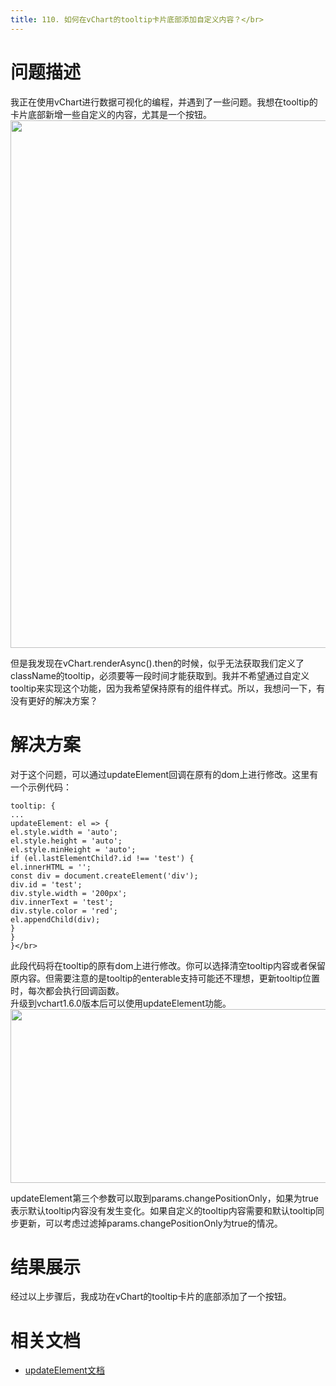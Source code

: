 ```yaml
---
title: 110. 如何在vChart的tooltip卡片底部添加自定义内容？</br>
---
```

# 问题描述

我正在使用vChart进行数据可视化的编程，并遇到了一些问题。我想在tooltip的卡片底部新增一些自定义的内容，尤其是一个按钮。</br>
<img src='https://cdn.jsdelivr.net/gh/xuanhun/articles/visactor/img/KURmbG6nJov1O2xb9HoccdRNnyG.gif' alt='' width='1026' height='844'>

但是我发现在vChart.renderAsync().then的时候，似乎无法获取我们定义了className的tooltip，必须要等一段时间才能获取到。我并不希望通过自定义tooltip来实现这个功能，因为我希望保持原有的组件样式。所以，我想问一下，有没有更好的解决方案？</br>
# 解决方案

对于这个问题，可以通过updateElement回调在原有的dom上进行修改。这里有一个示例代码：</br>
```
tooltip: {
...
updateElement: el => {
el.style.width = 'auto';
el.style.height = 'auto';
el.style.minHeight = 'auto';
if (el.lastElementChild?.id !== 'test') {
el.innerHTML = '';
const div = document.createElement('div');
div.id = 'test';
div.style.width = '200px';
div.innerText = 'test';
div.style.color = 'red';
el.appendChild(div);
}
}
}</br>
```
此段代码将在tooltip的原有dom上进行修改。你可以选择清空tooltip内容或者保留原内容。但需要注意的是tooltip的enterable支持可能还不理想，更新tooltip位置时，每次都会执行回调函数。</br>
升级到vchart1.6.0版本后可以使用updateElement功能。</br>
<img src='https://cdn.jsdelivr.net/gh/xuanhun/articles/visactor/img/C7spbeDn9oUTIRx3RdEcO8Rqnge.gif' alt='' width='1998' height='278'>

updateElement第三个参数可以取到params.changePositionOnly，如果为true表示默认tooltip内容没有发生变化。如果自定义的tooltip内容需要和默认tooltip同步更新，可以考虑过滤掉params.changePositionOnly为true的情况。</br>
# 结果展示

经过以上步骤后，我成功在vChart的tooltip卡片的底部添加了一个按钮。</br>


# 相关文档

*  [updateElement文档](https://visactor.bytedance.net/vchart/option/barChart#tooltip.updateElement)</br>